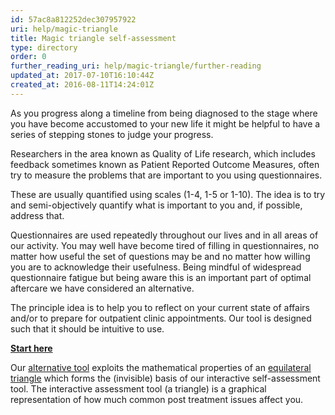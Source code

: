 ```yaml
---
id: 57ac8a812252dec307957922
uri: help/magic-triangle
title: Magic triangle self-assessment
type: directory
order: 0
further_reading_uri: help/magic-triangle/further-reading
updated_at: 2017-07-10T16:10:44Z
created_at: 2016-08-11T14:24:01Z
---
```


<p>As you progress along a timeline from being diagnosed to the
    stage where you have become accustomed to your new life it
    might be helpful to have a series of stepping stones to judge
    your progress.</p>
<p>Researchers in the area known as Quality of Life research, which
    includes feedback sometimes known as Patient Reported Outcome
    Measures, often try to measure the problems that are important
    to you using questionnaires.</p>
<p>These are usually quantified using scales (1-4, 1-5 or 1-10).
    The idea is to try and semi-objectively quantify what is
    important to you and, if possible, address that.</p>
<p>Questionnaires are used repeatedly throughout our lives and in
    all areas of our activity. You may well have become tired
    of filling in questionnaires, no matter how useful the set
    of questions may be and no matter how willing you are to
    acknowledge their usefulness. Being mindful of widespread
    questionnaire fatigue but being aware this is an important
    part of optimal aftercare we have considered an alternative.</p>
<p>The principle idea is to help you to reflect on your current
    state of affairs and/or to prepare for outpatient clinic
    appointments. Our tool is designed such that it should be
    intuitive to use.</p>
<p><a href="/magic-triangle" class="start"><strong>Start here</strong></a></p>
<aside>
    <p>Our <a href="/help/magic-triangle/text.pdf">alternative tool</a>        exploits the mathematical properties of an <a href="/help/magic-triangle/appendix.pdf">equilateral triangle</a>        which forms the (invisible) basis of our interactive
        self-assessment tool. The interactive assessment tool
        (a triangle) is a graphical representation of how much
        common post treatment issues affect you.</p>
</aside>
